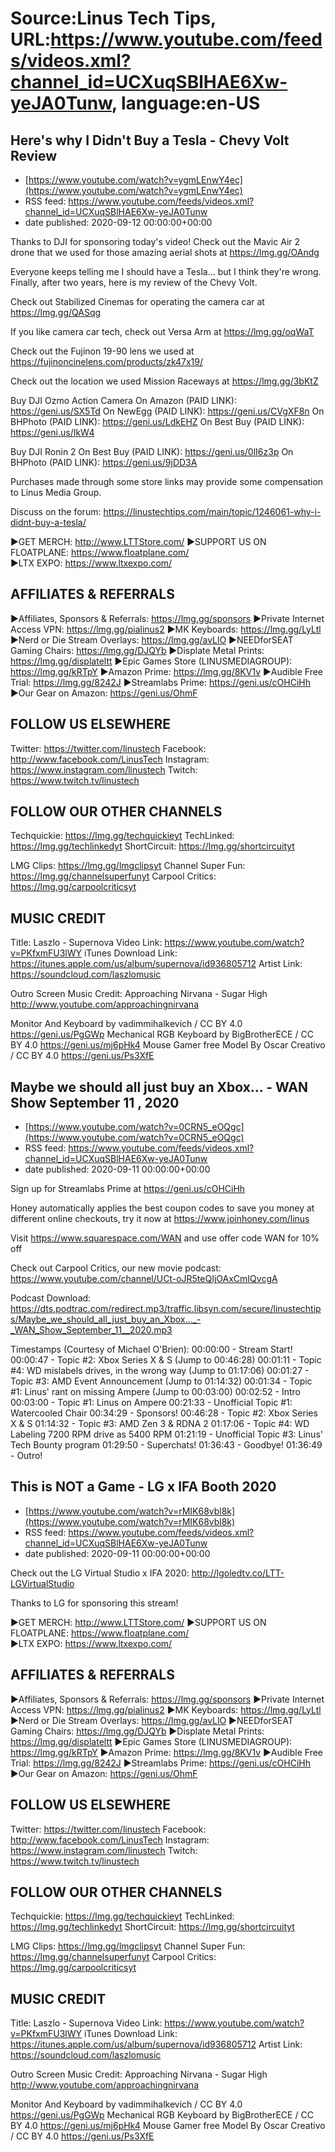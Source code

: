# Source:Linus Tech Tips, URL:https://www.youtube.com/feeds/videos.xml?channel_id=UCXuqSBlHAE6Xw-yeJA0Tunw, language:en-US

## Here's why I Didn't Buy a Tesla - Chevy Volt Review
 - [https://www.youtube.com/watch?v=ygmLEnwY4ec](https://www.youtube.com/watch?v=ygmLEnwY4ec)
 - RSS feed: https://www.youtube.com/feeds/videos.xml?channel_id=UCXuqSBlHAE6Xw-yeJA0Tunw
 - date published: 2020-09-12 00:00:00+00:00

Thanks to DJI for sponsoring today's video! Check out the Mavic Air 2 drone that we used for those amazing aerial shots at https://lmg.gg/OAndg

Everyone keeps telling me I should have a Tesla... but I think they're wrong.  Finally, after two years, here is my review of the Chevy Volt.

Check out Stabilized Cinemas for operating the camera car at https://lmg.gg/QASqg

If you like camera car tech, check out Versa Arm at https://lmg.gg/oqWaT

Check out the Fujinon 19-90 lens we used at https://fujinoncinelens.com/products/zk47x19/ 

Check out the location we used Mission Raceways at https://lmg.gg/3bKtZ

Buy DJI Ozmo Action Camera
On Amazon (PAID LINK): https://geni.us/SX5Td
On NewEgg (PAID LINK): https://geni.us/CVgXF8n
On BHPhoto (PAID LINK): https://geni.us/LdkEHZ
On Best Buy (PAID LINK): https://geni.us/IkW4

Buy DJI Ronin 2
On Best Buy (PAID LINK): https://geni.us/0lI6z3p
On BHPhoto (PAID LINK): https://geni.us/9jDD3A    

Purchases made through some store links may provide some compensation to Linus Media Group.

Discuss on the forum: https://linustechtips.com/main/topic/1246061-why-i-didnt-buy-a-tesla/

►GET MERCH: http://www.LTTStore.com/
►SUPPORT US ON FLOATPLANE: https://www.floatplane.com/  
►LTX EXPO: https://www.ltxexpo.com/   

AFFILIATES & REFERRALS
---------------------------------------------------
►Affiliates, Sponsors & Referrals: https://lmg.gg/sponsors
►Private Internet Access VPN: https://lmg.gg/pialinus2
►MK Keyboards: https://lmg.gg/LyLtl
►Nerd or Die Stream Overlays: https://lmg.gg/avLlO
►NEEDforSEAT Gaming Chairs: https://lmg.gg/DJQYb
►Displate Metal Prints: https://lmg.gg/displateltt
►Epic Games Store (LINUSMEDIAGROUP): https://lmg.gg/kRTpY
►Amazon Prime: https://lmg.gg/8KV1v
►Audible Free Trial: https://lmg.gg/8242J
►Streamlabs Prime: https://geni.us/cOHCiHh
►Our Gear on Amazon: https://geni.us/OhmF
 
FOLLOW US ELSEWHERE
---------------------------------------------------  
Twitter: https://twitter.com/linustech
Facebook: http://www.facebook.com/LinusTech
Instagram: https://www.instagram.com/linustech
Twitch: https://www.twitch.tv/linustech

FOLLOW OUR OTHER CHANNELS
---------------------------------------------------  
Techquickie: https://lmg.gg/techquickieyt
TechLinked: https://lmg.gg/techlinkedyt
ShortCircuit: https://lmg.gg/shortcircuityt

LMG Clips: https://lmg.gg/lmgclipsyt
Channel Super Fun: https://lmg.gg/channelsuperfunyt
Carpool Critics: https://lmg.gg/carpoolcriticsyt

MUSIC CREDIT
---------------------------------------------------  
Title: Laszlo - Supernova
Video Link: https://www.youtube.com/watch?v=PKfxmFU3lWY
iTunes Download Link: https://itunes.apple.com/us/album/supernova/id936805712
Artist Link: https://soundcloud.com/laszlomusic

Outro Screen Music Credit: Approaching Nirvana - Sugar High http://www.youtube.com/approachingnirvana

Monitor And Keyboard by vadimmihalkevich / CC BY 4.0  https://geni.us/PgGWp
Mechanical RGB Keyboard by BigBrotherECE / CC BY 4.0 https://geni.us/mj6pHk4
Mouse Gamer free Model By Oscar Creativo / CC BY 4.0 https://geni.us/Ps3XfE

## Maybe we should all just buy an Xbox... - WAN Show September 11 , 2020
 - [https://www.youtube.com/watch?v=0CRN5_eOQgc](https://www.youtube.com/watch?v=0CRN5_eOQgc)
 - RSS feed: https://www.youtube.com/feeds/videos.xml?channel_id=UCXuqSBlHAE6Xw-yeJA0Tunw
 - date published: 2020-09-11 00:00:00+00:00

Sign up for Streamlabs Prime at https://geni.us/cOHCiHh

Honey automatically applies the best coupon codes to save you money at 
different online checkouts, try it now at https://www.joinhoney.com/linus

Visit https://www.squarespace.com/WAN and use offer code WAN for 10% off


Check out Carpool Critics, our new movie podcast: https://www.youtube.com/channel/UCt-oJR5teQIjOAxCmIQvcgA

Podcast Download: https://dts.podtrac.com/redirect.mp3/traffic.libsyn.com/secure/linustechtips/Maybe_we_should_all_just_buy_an_Xbox..._-_WAN_Show_September_11__2020.mp3

Timestamps (Courtesy of Michael O'Brien):
00:00:00 - Stream Start!
 00:00:47 - Topic #2: Xbox Series X & S (Jump to 00:46:28)
 00:01:11 - Topic #4: WD mislabels drives, in the wrong way (Jump to 01:17:06)
 00:01:27 - Topic #3: AMD Event Announcement (Jump to 01:14:32)
 00:01:34 - Topic #1: Linus' rant on missing Ampere (Jump to 00:03:00)
00:02:52 - Intro
 00:03:00 - Topic #1: Linus on Ampere
00:21:33 - Unofficial Topic #1: Watercooled Chair
00:34:29 - Sponsors!
 00:46:28 - Topic #2: Xbox Series X & S
 01:14:32 - Topic #3: AMD Zen 3 & RDNA 2
 01:17:06 - Topic #4: WD Labeling 7200 RPM drive as 5400 RPM
01:21:19 - Unofficial Topic #3: Linus' Tech Bounty program
01:29:50 - Superchats!
01:36:43 - Goodbye!
01:36:49 - Outro!

## This is NOT a Game - LG x IFA Booth 2020
 - [https://www.youtube.com/watch?v=rMIK68vbl8k](https://www.youtube.com/watch?v=rMIK68vbl8k)
 - RSS feed: https://www.youtube.com/feeds/videos.xml?channel_id=UCXuqSBlHAE6Xw-yeJA0Tunw
 - date published: 2020-09-11 00:00:00+00:00

Check out the LG Virtual Studio x IFA 2020: http://lgoledtv.co/LTT-LGVirtualStudio

Thanks to LG for sponsoring this stream!

►GET MERCH: http://www.LTTStore.com/
►SUPPORT US ON FLOATPLANE: https://www.floatplane.com/  
►LTX EXPO: https://www.ltxexpo.com/   

AFFILIATES & REFERRALS
---------------------------------------------------
►Affiliates, Sponsors & Referrals: https://lmg.gg/sponsors
►Private Internet Access VPN: https://lmg.gg/pialinus2
►MK Keyboards: https://lmg.gg/LyLtl
►Nerd or Die Stream Overlays: https://lmg.gg/avLlO
►NEEDforSEAT Gaming Chairs: https://lmg.gg/DJQYb
►Displate Metal Prints: https://lmg.gg/displateltt
►Epic Games Store (LINUSMEDIAGROUP): https://lmg.gg/kRTpY
►Amazon Prime: https://lmg.gg/8KV1v
►Audible Free Trial: https://lmg.gg/8242J
►Streamlabs Prime: https://geni.us/cOHCiHh
►Our Gear on Amazon: https://geni.us/OhmF
 
FOLLOW US ELSEWHERE
---------------------------------------------------  
Twitter: https://twitter.com/linustech
Facebook: http://www.facebook.com/LinusTech
Instagram: https://www.instagram.com/linustech
Twitch: https://www.twitch.tv/linustech

FOLLOW OUR OTHER CHANNELS
---------------------------------------------------  
Techquickie: https://lmg.gg/techquickieyt
TechLinked: https://lmg.gg/techlinkedyt
ShortCircuit: https://lmg.gg/shortcircuityt

LMG Clips: https://lmg.gg/lmgclipsyt
Channel Super Fun: https://lmg.gg/channelsuperfunyt
Carpool Critics: https://lmg.gg/carpoolcriticsyt

MUSIC CREDIT
---------------------------------------------------  
Title: Laszlo - Supernova
Video Link: https://www.youtube.com/watch?v=PKfxmFU3lWY
iTunes Download Link: https://itunes.apple.com/us/album/supernova/id936805712
Artist Link: https://soundcloud.com/laszlomusic

Outro Screen Music Credit: Approaching Nirvana - Sugar High http://www.youtube.com/approachingnirvana

Monitor And Keyboard by vadimmihalkevich / CC BY 4.0  https://geni.us/PgGWp
Mechanical RGB Keyboard by BigBrotherECE / CC BY 4.0 https://geni.us/mj6pHk4
Mouse Gamer free Model By Oscar Creativo / CC BY 4.0 https://geni.us/Ps3XfE


